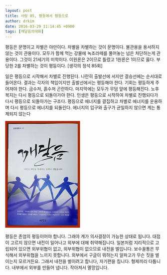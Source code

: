```yaml
---
layout: post
title: 사랑 85, 평등에서 평등으로
author: drkim
date: 2016-03-29 11:14:45 +0900
tags: [깨달음의대화]
---
```

평등은 문명이고 차별은 야만이다. 차별을 차별하는 것이 문명이다. 불관용을 용서하지 않는 것이 관용이다. 모두가 함께 먹는 강물에 녹조라떼를 풀어놓는 넘은 처단하는게 관용이다. 그것이 21세기의 미학이다. 이원론은 2이므로 틀렸고 1원론은 1이므로 옳다. 부당한 2를 차별하는 것이 평등이다. [생각의 정석 85회]

  


일은 평등으로 시작해서 차별로 진행된다. 나란히 출발선에 서지만 결승선에는 순서대로 들어온다. 결과는 각자의 책임이지만 출발선에서는 평등해야 한다. 기회는 평등하게 주어져야 한다. 금수저, 흙수저 곤란하다. 마지막에는 모두가 무덤 앞에 평등해진다. 노후복지는 다시 평등으로 되돌아가야 한다. 인생은 평등으로 시작하여 차별로 진행되다가 다시 평등으로 되돌아가는 구조다. 평등으로 에너지를 결집하고 차별로 에너지를 운용하며 다시 평등으로 에너지를 되돌린다. 에너지의 입구와 출구가 균일하지 않으면 계는 통제되지 않는다

  


![](/files/attach/images/198/390/692/aDSC01523.JPG)

  


평등은 존엄의 평등이어야 합니다. 그래야 계가 의사결정이 가능한 상태로 됩니다. 대접이 고르지 않으면 내전이 일어나고 외부에 대해 취약해집니다. 일본처럼 지리적으로 고립되어 있으면 외부위협이 없고, 외부위협이 없으므로 내전을 벌입니다. 보수꼴통은 무식해서 외부위협을 느끼지 못합니다. 외부에서 구글이 뭐하는지 알파고가 무슨 짓을 벌이는지 모르거든요. 그래서 내전을 벌이려고 합니다, 자기편을 칩니다. 형제끼리 다툽니다. 내부에서 외부를 만들어 냅니다. 작아져서 멸망입니다.
